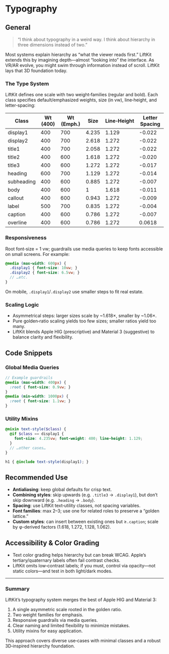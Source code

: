 # Typography

## General

> “I think about typography in a weird way. I think about hierarchy in three dimensions instead of two.”

Most systems explain hierarchy as “what the viewer reads first.” LiftKit extends this by imagining depth—almost “looking into” the interface. As VR/AR evolve, you might swim through information instead of scroll. LiftKit lays that 3D foundation today.

### The Type System

LiftKit defines one scale with two weight‑families (regular and bold). Each class specifies default/emphasized weights, size (in vw), line‑height, and letter‑spacing:

| Class       | Wt (400) | Wt (Emph.) | Size   | Line‑Height | Letter Spacing |
|-------------|----------|------------|--------|-------------|----------------|
| display1    | 400      | 700        | 4.235  | 1.129       | -0.022         |
| display2    | 400      | 700        | 2.618  | 1.272       | -0.022         |
| title1      | 400      | 700        | 2.058  | 1.272       | -0.022         |
| title2      | 400      | 600        | 1.618  | 1.272       | -0.020         |
| title3      | 400      | 600        | 1.272  | 1.272       | -0.017         |
| heading     | 600      | 700        | 1.129  | 1.272       | -0.014         |
| subheading  | 400      | 600        | 0.885  | 1.272       | -0.007         |
| body        | 400      | 600        | 1      | 1.618       | -0.011         |
| callout     | 400      | 600        | 0.943  | 1.272       | -0.009         |
| label       | 500      | 700        | 0.835  | 1.272       | -0.004         |
| caption     | 400      | 600        | 0.786  | 1.272       | -0.007         |
| overline    | 400      | 600        | 0.786  | 1.272       |  0.0618        |

### Responsiveness

Root font‑size = 1 vw; guardrails use media queries to keep fonts accessible on small screens. For example:

```scss
@media (max-width: 600px) {
  .display1 { font-size: 10vw; }
  .display2 { font-size: 6.5vw; }
  // …etc.
}
```

On mobile, `.display1`/`.display2` use smaller steps to fit real estate.

### Scaling Logic

- Asymmetrical steps: larger sizes scale by ~1.618×, smaller by ~1.06×.
- Pure golden‑ratio scaling yields too few sizes; smaller ratios yield too many.
- LiftKit blends Apple HIG (prescriptive) and Material 3 (suggestive) to balance clarity and flexibility.

## Code Snippets

### Global Media Queries

```scss
// Example guardrails
@media (max-width: 400px) {
  :root { font-size: 0.9vw; }
}
@media (min-width: 1000px) {
  :root { font-size: 1.1vw; }
}
```

### Utility Mixins

```scss
@mixin text-style($class) {
  @if $class == display1 {
    font-size: 4.235vw; font-weight: 400; line-height: 1.129;
  }
  // …other cases…
}

h1 { @include text-style(display1); }
```

## Recommended Use

- **Antialiasing**: keep global defaults for crisp text.
- **Combining styles**: skip upwards (e.g. `.title3` → `.display1`), but don’t skip downward (e.g. `.heading` → `.body`).
- **Spacing**: use LiftKit text‑utility classes, not spacing variables.
- **Font families**: max 2–3; use one for related roles to preserve a “golden lattice.”
- **Custom styles**: can insert between existing ones but ≥`.caption`; scale by φ-derived factors (1.618, 1.272, 1.128, 1.062).

## Accessibility & Color Grading

- Text color grading helps hierarchy but can break WCAG. Apple’s tertiary/quaternary labels often fail contrast checks.
- LiftKit omits low‑contrast labels; if you must, control via opacity—not static colors—and test in both light/dark modes.

---

### Summary

LiftKit’s typography system merges the best of Apple HIG and Material 3:
1. A single asymmetric scale rooted in the golden ratio.
2. Two weight families for emphasis.
3. Responsive guardrails via media queries.
4. Clear naming and limited flexibility to minimize mistakes.
5. Utility mixins for easy application.

This approach covers diverse use‑cases with minimal classes and a robust 3D‑inspired hierarchy foundation.
